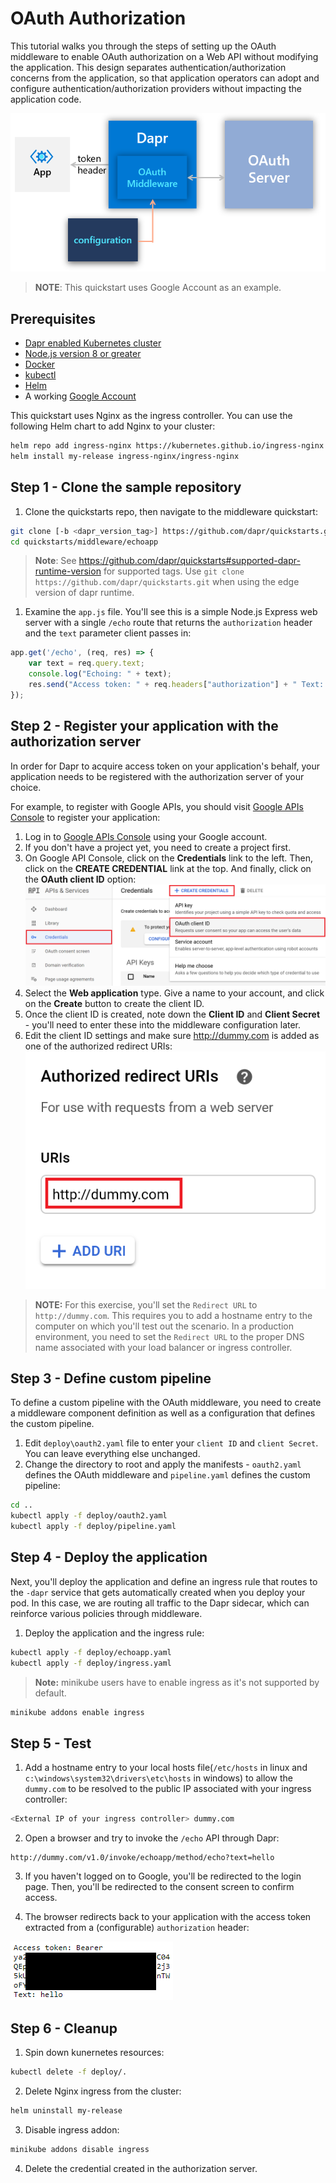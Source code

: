 # OAuth Authorization

This tutorial walks you through the steps of setting up the OAuth middleware to enable OAuth authorization on a Web API without modifying the application. This design separates authentication/authorization concerns from the application, so that application operators can adopt and configure authentication/authorization providers without impacting the application code.

![Architecture Diagram](./img/Architecture_Diagram.png)

> **NOTE**: This quickstart uses Google Account as an example.

## Prerequisites

- [Dapr enabled Kubernetes cluster](https://github.com/dapr/docs/blob/master/getting-started/environment-setup.md#installing-dapr-on-a-kubernetes-cluster)
- [Node.js version 8 or greater](https://nodejs.org/en/)
- [Docker](https://docs.docker.com/)
- [kubectl](https://kubernetes.io/docs/tasks/tools/install-kubectl/)
- [Helm](https://github.com/helm/helm)
- A working [Google Account](https://accounts.google.com)

This quickstart uses Nginx as the ingress controller. You can use the following Helm chart to add Nginx to your cluster:

```bash
helm repo add ingress-nginx https://kubernetes.github.io/ingress-nginx
helm install my-release ingress-nginx/ingress-nginx
```

## Step 1 - Clone the sample repository

1. Clone the quickstarts repo, then navigate to the middleware quickstart:

```bash
git clone [-b <dapr_version_tag>] https://github.com/dapr/quickstarts.git
cd quickstarts/middleware/echoapp
```

> **Note**: See <https://github.com/dapr/quickstarts#supported-dapr-runtime-version> for supported tags. Use `git clone https://github.com/dapr/quickstarts.git` when using the edge version of dapr runtime.

1. Examine the ```app.js``` file. You'll see this is a simple Node.js Express web server with a single ```/echo``` route that returns the ```authorization``` header and the ```text``` parameter client passes in:

```javascript
app.get('/echo', (req, res) => {
    var text = req.query.text;
    console.log("Echoing: " + text);
    res.send("Access token: " + req.headers["authorization"] + " Text: " + text)
});

```

## Step 2 - Register your application with the authorization server

In order for Dapr to acquire access token on your application's behalf, your application needs to be registered with the authorization server of your choice.

For example, to register with Google APIs, you should visit [Google APIs Console](https://console.developers.google.com) to register your application:

1. Log in to [Google APIs Console](https://console.developers.google.com) using your Google account.
2. If you don't have a project yet, you need to create a project first.
3. On Google API Console, click on the **Credentials** link to the left. Then, click on the **CREATE CREDENTIAL** link at the top. And finally, click on the **OAuth client ID** option:
   ![API console](img/google-console.png)
4. Select the **Web application** type. Give a name to your account, and click on the **Create** button to create the client ID.
5. Once the client ID is created, note down the **Client ID** and **Client Secret** - you'll need to enter these into the middleware configuration later.
6. Edit the client ID settings and make sure <http://dummy.com> is added as one of the authorized redirect URIs:
  ![Dummy.com](img/google-dummy.png)
  
> **NOTE:** For this exercise, you'll set the ```Redirect URL``` to ```http://dummy.com```. This requires you to add a hostname entry to the computer on which you'll test out the scenario. In a production environment, you need to set the ```Redirect URL``` to the proper DNS name associated with your load balancer or ingress controller.

## Step 3 - Define custom pipeline

To define a custom pipeline with the OAuth middleware, you need to create a middleware component definition as well as a configuration that defines the custom pipeline.

1. Edit ```deploy\oauth2.yaml``` file to enter your ```client ID``` and ```client Secret```. You can leave everything else unchanged.
2. Change the directory to root and apply the manifests - ```oauth2.yaml``` defines the OAuth middleware and ```pipeline.yaml``` defines the custom pipeline:

```bash
cd ..
kubectl apply -f deploy/oauth2.yaml
kubectl apply -f deploy/pipeline.yaml
```

## Step 4 - Deploy the application

Next, you'll deploy the application and define an ingress rule that routes to the ```-dapr``` service that gets automatically created when you deploy your pod. In this case, we are routing all traffic to the Dapr sidecar, which can reinforce various policies through middleware.

1. Deploy the application and the ingress rule:

```bash
kubectl apply -f deploy/echoapp.yaml
kubectl apply -f deploy/ingress.yaml
```

>**Note:** minikube users have to enable ingress as it's not supported by default.

```bash
minikube addons enable ingress
```

## Step 5 - Test

1. Add a hostname entry to your local hosts file(`/etc/hosts` in linux and `c:\windows\system32\drivers\etc\hosts` in windows) to allow the ```dummy.com``` to be resolved to the public IP associated with your ingress controller:

```bash
<External IP of your ingress controller> dummy.com
```

2. Open a browser and try to invoke the ```/echo``` API through Dapr:

```
http://dummy.com/v1.0/invoke/echoapp/method/echo?text=hello
```

3. If you haven't logged on to Google, you'll be redirected to the login page. Then, you'll be redirected to the consent screen to confirm access.

4. The browser redirects back to your application with the access token extracted from a (configurable) ```authorization``` header:

![Web Page](./img/webpage.png)

## Step 6 - Cleanup

1. Spin down kunernetes resources:

```bash
kubectl delete -f deploy/.
```

2. Delete Nginx ingress from the cluster:

```bash
helm uninstall my-release
```

3. Disable ingress addon:

```bash
minikube addons disable ingress
```

4. Delete the credential created in the authorization server.
